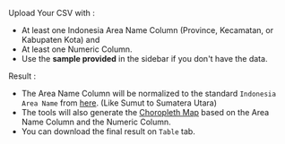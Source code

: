 Upload Your CSV with :

* At least one Indonesia Area Name Column (Province, Kecamatan, or Kabupaten Kota) and
* At least one Numeric Column.
* Use the **sample provided** in the sidebar if you don't have the data.

Result :
* The Area Name Column will be normalized to the standard `Indonesia Area Name` from [here](https://github.com/Alf-Anas/batas-administrasi-indonesia). (Like Sumut to Sumatera Utara)
* The tools will also generate the [Choropleth Map](https://en.wikipedia.org/wiki/Choropleth_map) based on the Area Name Column and the Numeric Column.
* You can download the final result on `Table` tab.